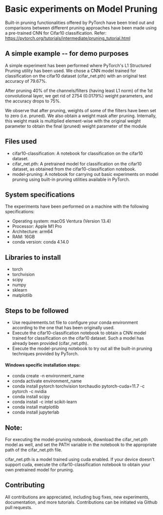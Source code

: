 # Basic experiments on Model Pruning
Built-in pruning functionalities offered by PyTorch have been tried out and comparisons between different pruning approaches have been made using a pre-trained CNN for Cifar10 classification.
Refer: https://pytorch.org/tutorials/intermediate/pruning_tutorial.html

## A simple example -- for demo purposes
A simple experiment has been performed where PyTorch's L1 Structured Pruning utility has been used. We chose a CNN model trained for classification on the cifar10 dataset (cifar_net.pth) with an original test accuracy of 79.67%. 

After pruning 40% of the channels/filters (having least L1 norm) of the 1st convolutional layer, we get rid of 2754 (0.0179%) weight parameters, and the accuracy drops to 75%.

We observe that after pruning, weights of some of the filters have been set to zero (i.e. pruned). We also obtain a weight mask after pruning. Internally, this weight mask is multiplied element-wise with the original weight parameter to obtain the final (pruned) weight parameter of the module

## Files used
* cifar10-classification: A notebook for classification on the cifar10 dataset.
* cifar_net.pth: A pretrained model for classification on the cifar10 dataset, as obtained from the cifar10-classification notebook.
* model-pruning: A notebook for carrying out basic experiments on model pruning using built-in pruning utilities available in PyTorch.

## System specifications
The experiments have been performed on a machine with the following specifications:
* Operating system: macOS Ventura (Version 13.4)
* Processor: Apple M1 Pro
* Architecture: arm64
* RAM: 16GB
* conda version: conda 4.14.0

## Libraries to install
* torch
* torchvision
* scipy
* numpy
* sklearn
* matplotlib

## Steps to be followed
* Use requirements.txt file to configure your conda environment according to the one that has been originally used.
* Execute the cifar10-classification notebook to obtain a CNN model trained for classification on the cifar10 dataset. Such a model has already been provided (cifar_net.pth).
* Execute the model-pruning notebook to try out all the built-in pruning techniques provided by PyTorch.
#### Windows specific installation steps:
* conda create -n environment_name
* conda activate environment_name
* conda install pytorch torchvision torchaudio pytorch-cuda=11.7 -c pytorch -c nvidia
* conda install scipy
* conda install -c intel scikit-learn
* conda install matplotlib
* conda install jupyterlab

## Note:
For executing the model-pruning notebook, download the cifar_net.pth model as well, and set the PATH variable in the notebook to the appropriate path of the cifar_net.pth file.

cifar_net.pth is a model trained using cuda enabled. If your device doesn't support cuda, execute the cifar10-classification notebook to obtain your own pretrained model for pruning.

## Contributing
All contributions are appreciated, including bug fixes, new experiments, documentation, and more tutorials. Contributions can be initiated via Github pull requests.